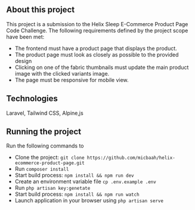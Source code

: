 
## About this project

This project is a submission to the Helix Sleep E-Commerce Product Page Code Challenge. The following requirements defined by the project scope have been met:

- The frontend must have a product page that displays the product.
- The product page must look as closely as possible to the provided design
- Clicking on one of the fabric thumbnails must update the main product image with the clicked variants image.
- The page must be responsive for mobile view. 

## Technologies

Laravel, Tailwind CSS, Alpine,js

## Running the project

Run the following commands to 
- Clone the project: ``` git clone https://github.com/micbaah/helix-ecommerce-product-page.git ```
- Run ``` composer install ```
- Start build process: ``` npm install && npm run dev ```
- Create an environment variable file ``` cp .env.example .env ```
- Run ``` php artisan key:genetate ```
- Start build process: ``` npm install && npm run watch ```
- Launch application in your browser using ``` php artisan serve ```

